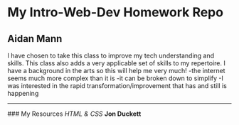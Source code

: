 # My Intro-Web-Dev Homework Repo
## Aidan Mann

I have chosen to take this class to improve my tech understanding and skills. This class also adds a very applicable set of skills to my repertoire. I have a background in the arts so this will help me very much!
-the internet seems much more complex than it is
-it can be broken down to simplify
-I was interested in the rapid transformation/improvement that has and still is happening

<hr />
### My Resources
<i> HTML & CSS </i>
<b> Jon Duckett </b>
